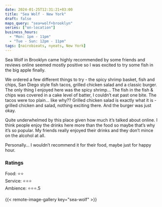 ```yaml
---
date: 2024-01-25T12:31:21+03:00
title: "Sea Wolf - New York"
draft: false
maps_query: "sea+wolf+brooklyn"
series: ["on-location"]
business_hours:
  - "Mon: 1pm - 11pm"
  - "Tue - Sun: 12pm - 11pm"
tags: [nairobieats, nyeats, New York]
---
```


Sea Wolf in Brooklyn came highly recommended by some friends and reviews online seemed mostly positive so I was excited to try some fish in the big apple finally.

We ordered a few different things to try - the spicy shrimp basket, fish and chips, San Diego style fish tacos, grilled chicken salad and a classic burger. The only thing I enjoyed here was the spicy shrimp… The fish in the fish & chips was covered in a cake level of batter, I couldn’t eat past one bite. The tacos were too plain… like why?? Grilled chicken salad is exactly what it is - grilled chicken and salad, nothing exciting there. And the burger was just okay.

Quite underwhelmed by this place given how much it’s talked about online. I think people enjoy the drinks here more than the food so maybe that’s why it’s so popular. My friends really enjoyed their drinks and they don’t mince on the alcohol at all.

Personally… I wouldn’t recommend it for their food, maybe just for happy hour.

### Ratings

Food: ⭐️⭐️<br>
Service: ⭐️⭐️⭐️<br>
Ambience: ⭐️⭐️⭐️.5<br>

{{< remote-image-gallery key="sea-wolf" >}}
